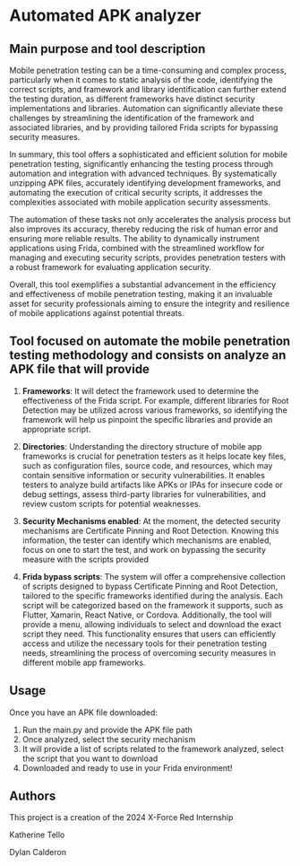 # Automated APK analyzer 

## Main purpose and tool description

Mobile penetration testing can be a time-consuming and complex process, particularly when it comes to static analysis of the code, identifying the correct scripts, and framework and library identification can further extend the testing duration, as different frameworks have distinct security implementations and libraries. Automation can significantly alleviate these challenges by streamlining the identification of the framework and associated libraries, and by providing tailored Frida scripts for bypassing security measures. 

In summary, this tool offers a sophisticated and efficient solution for mobile penetration testing, significantly enhancing the testing process through automation and integration with advanced techniques. By systematically unzipping APK files, accurately identifying development frameworks, and automating the execution of critical security scripts, it addresses the complexities associated with mobile application security assessments.

The automation of these tasks not only accelerates the analysis process but also improves its accuracy, thereby reducing the risk of human error and ensuring more reliable results. The ability to dynamically instrument applications using Frida, combined with the streamlined workflow for managing and executing security scripts, provides penetration testers with a robust framework for evaluating application security.

Overall, this tool exemplifies a substantial advancement in the efficiency and effectiveness of mobile penetration testing, making it an invaluable asset for security professionals aiming to ensure the integrity and resilience of mobile applications against potential threats.


## Tool focused on automate the mobile penetration testing methodology and consists on analyze an APK file that will provide

  1. **Frameworks**: It will detect the framework used to determine the effectiveness of the Frida script. For example, different libraries for Root Detection may be utilized across various frameworks, so identifying the framework will help us pinpoint the specific libraries and provide an appropriate script. 

  2. **Directories**: Understanding the directory structure of mobile app frameworks is crucial for penetration testers as it helps locate key files, such as configuration files, source code, and resources, which may contain sensitive information or security vulnerabilities. It enables testers to analyze build artifacts like APKs or IPAs for insecure code or debug settings, assess third-party libraries for vulnerabilities, and review custom scripts for potential weaknesses.

  3. **Security Mechanisms enabled**: At the moment, the detected security mechanisms are Certificate Pinning and Root Detection. Knowing this information, the tester can identify which mechanisms are enabled, focus on one to start the test, and work on bypassing the security measure with the scripts provided
     
  4. **Frida bypass scripts**: The system will offer a comprehensive collection of scripts designed to bypass Certificate Pinning and Root Detection, tailored to the specific frameworks identified during the analysis. Each script will be categorized based on the framework it supports, such as Flutter, Xamarin, React Native, or Cordova. Additionally, the tool will provide a menu, allowing individuals to select and download the exact script they need. This functionality ensures that users can efficiently access and utilize the necessary tools for their penetration testing needs, streamlining the process of overcoming security measures in different mobile app frameworks.

## Usage

Once you have an APK file downloaded:
 1. Run the main.py and provide the APK file path
 2. Once analyzed, select the security mechanism
 3. It will provide a list of scripts related to the framework analyzed, select the script that you want to download
 4. Downloaded and ready to use in your Frida environment!


## Authors
This project is a creation of the 2024 X-Force Red Internship

Katherine Tello

Dylan Calderon
